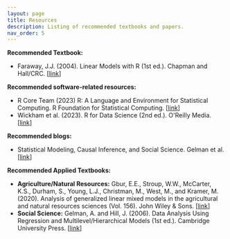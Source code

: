 ```yaml
---
layout: page
title: Resources
description: Listing of recommended textbooks and papers.
nav_order: 5
---
```


**Recommended Textbook:**
- Faraway, J.J. (2004). Linear Models with R (1st ed.). Chapman and Hall/CRC. [[link](https://www.taylorfrancis.com/books/mono/10.4324/9780203507278/linear-models-julian-faraway)]

**Recommended software-related resources:**
- R Core Team (2023) R: A Language and Environment for Statistical Computing. R Foundation for Statistical Computing. [[link](https://cran.r-project.org/)]
- Wickham et al. (2023). R for Data Science (2nd ed.). O'Reilly Media. [[link](https://r4ds.hadley.nz/)]

**Recommended blogs:**
- Statistical Modeling, Causal Inference, and Social Science. Gelman et al. [[link](https://statmodeling.stat.columbia.edu/)]

**Recommended Applied Textbooks:**
- **Agriculture/Natural Resources:** Gbur, E.E., Stroup, W.W., McCarter, K.S., Durham, S., Young, L.J., Christman, M., West, M., and Kramer, M. (2020). Analysis of generalized linear mixed models in the agricultural and natural resources sciences (Vol. 156). John Wiley & Sons. [[link](https://www.wiley.com/en-us/Analysis+of+Generalized+Linear+Mixed+Models+in+the+Agricultural+and+Natural+Resources+Sciences-p-9780891181828)]  
- **Social Science:** Gelman, A. and Hill, J. (2006). Data Analysis Using Regression and Multilevel/Hierarchical Models (1st ed.). Cambridge University Press. [[link](https://www.amazon.com/Analysis-Regression-Multilevel-Hierarchical-Models/dp/052168689X/ref=pd_lpo_sccl_3/131-3172861-4727912?pd_rd_w=mjiqJ&content-id=amzn1.sym.4c8c52db-06f8-4e42-8e56-912796f2ea6c&pf_rd_p=4c8c52db-06f8-4e42-8e56-912796f2ea6c&pf_rd_r=G0DJKJDQA9GM5S2RABKA&pd_rd_wg=Apa9i&pd_rd_r=e8be25f9-32fa-442e-a7e6-e51f94e5d229&pd_rd_i=052168689X&psc=1)]

